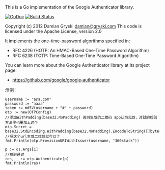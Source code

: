 This is a Go implementation of the Google Authenticator library.

[![GoDoc](https://godoc.org/github.com/dgryski/dgoogauth?status.svg)](https://godoc.org/github.com/dgryski/dgoogauth) [![Build Status](https://travis-ci.org/dgryski/dgoogauth.png)](https://travis-ci.org/dgryski/dgoogauth)

Copyright (c) 2012 Damian Gryski <damian@gryski.com>
This code is licensed under the Apache License, version 2.0

It implements the one-time-password algorithms specified in:

* RFC 4226 (HOTP: An HMAC-Based One-Time Password Algorithm)
* RFC 6238 (TOTP: Time-Based One-Time Password Algorithm)

You can learn more about the Google Authenticator library at its project page:

* https://github.com/google/google-authenticator

示例：

	username := "a@a.com"
	password := "aaaa"
	token := md5V(username + "#" + password)
	otp := new(OTPConfig)
	//添加WithPadding(base32.NoPadding) 否则生成的二维码 app认为无效，对就的检验方法里也要加上这个	  	
    otp.Secret = base32.StdEncoding.WithPadding(base32.NoPadding).EncodeToString([]byte(token))
	//把这个url生成二维码就可以了	
    fmt.Println(otp.ProvisionURIWithIssuer(username, "360stack"))

	p := os.Args[1]
    //校验通过
	res, _ := otp.Authenticate(p)
	fmt.Println(res)
